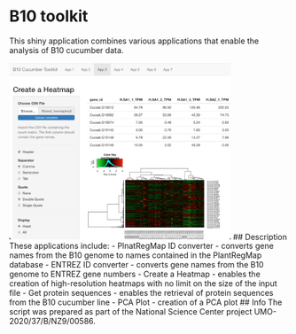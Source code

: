 # B10 toolkit
This shiny application combines various applications that enable the analysis of B10 cucumber data. 

<img src="images/Img1.png" alt="My Image" width="400"/>
## Description
These applications include:
- PlnatRegMap ID converter - converts gene names from the B10 genome to names contained in the PlantRegMap database
- ENTREZ ID converter - converts gene names from the B10 genome to ENTREZ gene numbers
- Create a Heatmap - enables the creation of high-resolution heatmaps with no limit on the size of the input file
- Get protein sequences - enables the retrieval of protein sequences from the B10 cucumber line
- PCA Plot - creation of a PCA plot
## Info
The script was prepared as part of the National Science Center project UMO-2020/37/B/NZ9/00586.


